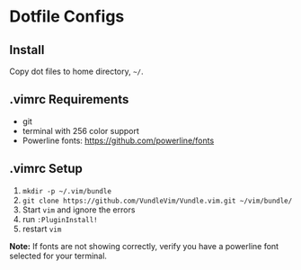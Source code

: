 # Dotfile Configs

## Install
Copy dot files to home directory, `~/`.

## .vimrc Requirements
* git
* terminal with 256 color support
* Powerline fonts: https://github.com/powerline/fonts 

## .vimrc Setup
1. `mkdir -p ~/.vim/bundle`
1. `git clone https://github.com/VundleVim/Vundle.vim.git ~/vim/bundle/`
1. Start `vim` and ignore the errors
1. run `:PluginInstall!`
1. restart `vim`

**Note:** If fonts are not showing correctly, verify you have a powerline font selected for your terminal.

